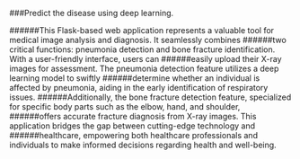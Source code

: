  ###Predict the disease using deep learning.
 
 
 ######This Flask-based web application represents a valuable tool for medical image analysis and diagnosis. It seamlessly combines ######two critical functions: pneumonia detection and bone fracture identification. With a user-friendly interface, users can ######easily upload their X-ray images for assessment. The pneumonia detection feature utilizes a deep learning model to swiftly ######determine whether an individual is affected by pneumonia, aiding in the early identification of respiratory issues. ######Additionally, the bone fracture detection feature, specialized for specific body parts such as the elbow, hand, and shoulder, ######offers accurate fracture diagnosis from X-ray images. This application bridges the gap between cutting-edge technology and ######healthcare, empowering both healthcare professionals and individuals to make informed decisions regarding health and well-being. 